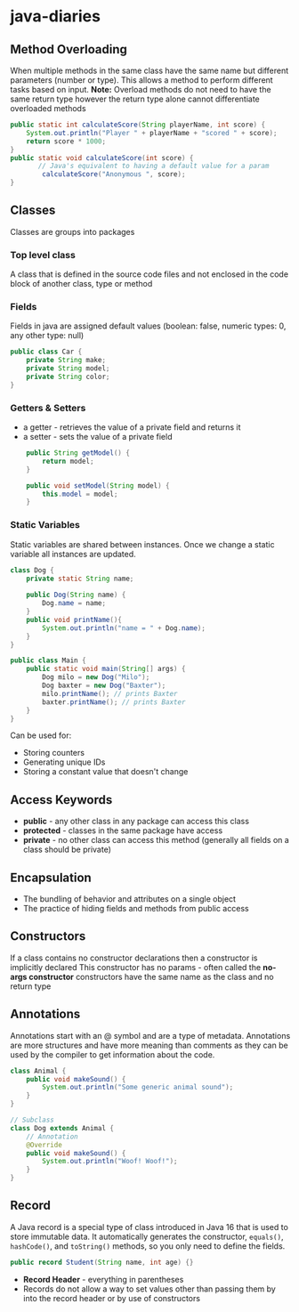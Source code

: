 # java-diaries

## Method Overloading 
When multiple methods in the same class have the same name but different parameters (number or type).
This allows a method to perform different tasks based on input.
**Note:**  Overload methods do not need to have the same return type however the return type alone cannot differentiate overloaded methods

```java
public static int calculateScore(String playerName, int score) {
    System.out.println("Player " + playerName + "scored " + score);
    return score * 1000;
}
public static void calculateScore(int score) {
       // Java's equivalent to having a default value for a param
        calculateScore("Anonymous ", score);
}
```

## Classes
Classes are groups into packages
### Top level class
A class that is defined in the source code files and not enclosed in the code block of another class, type or method
### Fields
Fields in java are assigned default values (boolean: false, numeric types: 0, any other type: null)

```java
public class Car {
    private String make;
    private String model;
    private String color;
}
```
### Getters & Setters
* a getter - retrieves the value of a private field and returns it
* a setter - sets the value of a private field
```java
    public String getModel() {
        return model;
    }

    public void setModel(String model) {
        this.model = model;
    }
```
### Static Variables
Static variables are shared between instances. Once we change a static variable all instances are updated.

```java
class Dog {
    private static String name;
    
    public Dog(String name) {
        Dog.name = name;
    }
    public void printName(){
        System.out.println("name = " + Dog.name);
    }
}

public class Main {
    public static void main(String[] args) {
        Dog milo = new Dog("Milo");
        Dog baxter = new Dog("Baxter");
        milo.printName(); // prints Baxter
        baxter.printName(); // prints Baxter
    }
}
```

Can be used for:
* Storing counters
* Generating unique IDs
* Storing a constant value that doesn't change

## Access Keywords
* **public** - any other class in any package can access this class
* **protected** - classes in the same package have access
* **private** - no other class can access this method (generally all fields on a class should be private)

## Encapsulation
* The bundling of behavior and attributes on a single object
* The practice of hiding fields and methods from public access

## Constructors 
If a class contains no constructor declarations then a constructor is implicitly declared This constructor has no params - 
often called the **no-args constructor** constructors have the same name as the class and no return type

## Annotations 
Annotations start with an @ symbol and are a type of metadata. Annotations are more 
structures and have more meaning than comments as they can be used by the compiler to get information about the code.

```java
class Animal {
    public void makeSound() {
        System.out.println("Some generic animal sound");
    }
}

// Subclass
class Dog extends Animal {
    // Annotation
    @Override
    public void makeSound() {
        System.out.println("Woof! Woof!");
    }
}
```
## Record 
A Java record is a special type of class introduced in Java 16 that is used to store immutable data. It automatically generates the constructor, `equals()`, `hashCode()`, and `toString()` methods, so you only need to define the fields.

```java
public record Student(String name, int age) {}
```

*  **Record Header** - everything in parentheses
* Records do not allow a way to set values other than passing them by into the record header or by use of constructors